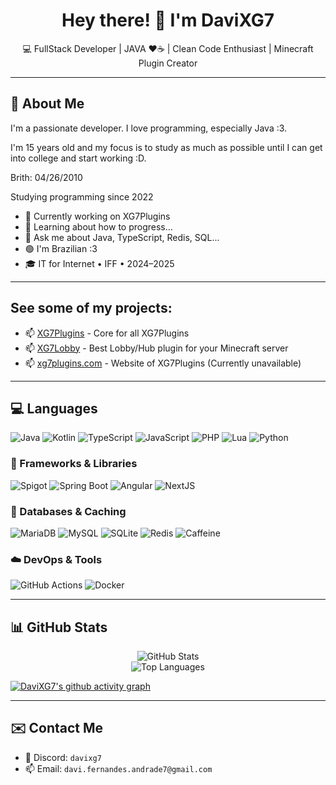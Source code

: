 <!-- Header with a tagline -->
<h1 align="center">Hey there! 👋 I'm DaviXG7</h1>
<p align="center">💻 FullStack Developer | JAVA ❤️☕ | Clean Code Enthusiast | Minecraft Plugin Creator</p>

---

## 📌 About Me

I'm a passionate developer. I love programming, especially Java :3.

I'm 15 years old and my focus is to study as much as possible until I can get into college and start working :D.

Brith: 04/26/2010

Studying programming since 2022

- 🔭 Currently working on XG7Plugins
- 🌱 Learning about how to progress...
- 💬 Ask me about Java, TypeScript, Redis, SQL...
- 🟢 I'm Brazilian :3
- 🎓 IT for Internet • IFF • 2024–2025

---

## See some of my projects:

- 📫 [XG7Plugins](https://github.com/XG7Plugins/XG7Plugins) - Core for all XG7Plugins
- 📫 [XG7Lobby](https://github.com/XG7Plugins/XG7Lobby) - Best Lobby/Hub plugin for your Minecraft server
- 📫 [xg7plugins.com](https://xg7plugins.com) - Website of XG7Plugins (Currently unavailable)

---

## 💻 Languages
![Java](https://img.shields.io/badge/Java-%23ED8B00.svg?style=for-the-badge&logo=java&logoColor=white)
![Kotlin](https://img.shields.io/badge/Kotlin-%23d1a802.svg?style=for-the-badge&logo=kotlin)
![TypeScript](https://img.shields.io/badge/TypeScript-%23007ACC.svg?style=for-the-badge&logo=typescript&logoColor=white)
![JavaScript](https://img.shields.io/badge/JavaScript-%23F7DF1E.svg?style=for-the-badge&logo=javascript&logoColor=black)
![PHP](https://img.shields.io/badge/PHP-%238403ab.svg?style=for-the-badge&logo=php&logoColor=black)
![Lua](https://img.shields.io/badge/Lua-%233125a1.svg?style=for-the-badge&logo=lua)
![Python](https://img.shields.io/badge/Python-%23007ec7.svg?style=for-the-badge&logo=python&logoColor=yellow)

### 🧱 Frameworks & Libraries
![Spigot](https://img.shields.io/badge/Spigot-%23ffd000.svg?style=for-the-badge&logo=spigot&logoColor=white)
![Spring Boot](https://img.shields.io/badge/Spring_Boot-%236DB33F.svg?style=for-the-badge&logo=spring-boot&logoColor=white)
![Angular](https://img.shields.io/badge/Angular-%23DD0031.svg?style=for-the-badge&logo=angular&logoColor=white)
![NextJS](https://img.shields.io/badge/NextJS-%23000000.svg?style=for-the-badge&logo=nextjs&logoColor=white)

### 💽 Databases & Caching
![MariaDB](https://img.shields.io/badge/MariaDB-%234479A5.svg?style=for-the-badge&logo=mariadb&logoColor=white)
![MySQL](https://img.shields.io/badge/MySQL-%234479A1.svg?style=for-the-badge&logo=mysql&logoColor=white)
![SQLite](https://img.shields.io/badge/SQLite-%2307405e.svg?style=for-the-badge&logo=sqlite&logoColor=white)
![Redis](https://img.shields.io/badge/Redis-%23DC382D.svg?style=for-the-badge&logo=redis&logoColor=white)
![Caffeine](https://img.shields.io/badge/Caffeine-Cache-%2300BFA5?style=for-the-badge)

### ☁️ DevOps & Tools
![GitHub Actions](https://img.shields.io/badge/GitHub_Actions-%232671E5.svg?style=for-the-badge&logo=githubactions&logoColor=white)
![Docker](https://img.shields.io/badge/Docker-%230db7ed.svg?style=for-the-badge&logo=docker&logoColor=white)

---

## 📊 GitHub Stats

<p align="center">
  <img src="https://github-readme-stats.vercel.app/api?username=DAVIXG7&show_icons=true&theme=radical" alt="GitHub Stats" />
  <br>
  <img src="https://github-readme-stats.vercel.app/api/top-langs/?username=DAVIXG7&layout=compact&theme=radical" alt="Top Languages" />
  <br>

  [![DaviXG7's github activity graph](https://github-readme-activity-graph.vercel.app/graph?username=DaviXG7&theme=tokyo-night)](https://github.com/DaviXG7/github-readme-activity-graph)

</p>

---

## ✉️ Contact Me

- 🧠 Discord: `davixg7`
- 📫 Email: `davi.fernandes.andrade7@gmail.com`

